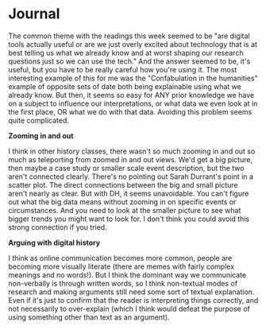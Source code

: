 # Journal

The common theme with the readings this week seemed to be "are digital tools actually useful or are we just overly excited about technology that is at best telling us what we already know and at worst shaping our research questions just so we can use the tech." And the answer seemed to be, it's useful, but you have to be really careful how you're using it. The most interesting example of this for me was the "Confabulation in the humanities" example of opposite sets of date both being explainable using what we already know. But then, it seems so easy for ANY prior knowledge we have on a subject to influence our interpretations, or what data we even look at in the first place, OR what we do with that data. Avoiding this problem seems quite complicated. 

**Zooming in and out**

I think in other history classes, there wasn't so much zooming in and out so much as teleporting from zoomed in and out views. We'd get a big picture, then maybe a case study or smaller scale event description, but the two aren't connected clearly. There's no pointing out Sarah Durrant's point in a scatter plot. The direct connections between the big and small picture aren't nearly as clear. But with DH, it seems unavoidable. You can't figure out what the big data means without zooming in on specific events or circumstances. And you need to look at the smaller picture to see what bigger trends you might want to look for. I don't think you could avoid this strong connection if you tried. 

**Arguing with digital history**

I think as online communication becomes more common, people are becoming more visually literate (there are memes with fairly complex meanings and no words!). But I think the dominant way we communicate non-verbally is through written words, so I think non-textual modes of research and making arguments still need some sort of textual explanation. Even if it's just to confirm that the reader is interpreting things correctly, and not necessarily to over-explain (which I think would defeat the purpose of using something other than text as an argument). 
